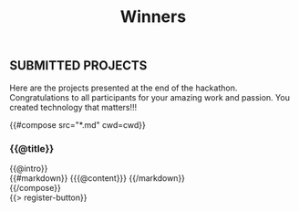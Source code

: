 ﻿---
title: Winners
cwd: src/content/events/cbu/2016/projects
---
## <i class="icon fa-flag"></i> SUBMITTED PROJECTS


Here are the projects presented at the end of the hackathon.
Congratulations to all participants for your amazing work and passion. You created technology that matters!!! 

{{#compose src="*.md" cwd=cwd}}
<div class="row">
  <div class="3u">
    <h3>{{@title}}</h3> 
  </div>
  <div class="9u winner-description">
    <div class="expander intro">
      <span class="toggle-switch"></span>
      {{@intro}} 
    </div>
    <div class="content">
{{#markdown}}
{{{@content}}}
{{/markdown}}
    </div>
  </div>
</div>
{{/compose}}
<br/>
{{> register-button}}



